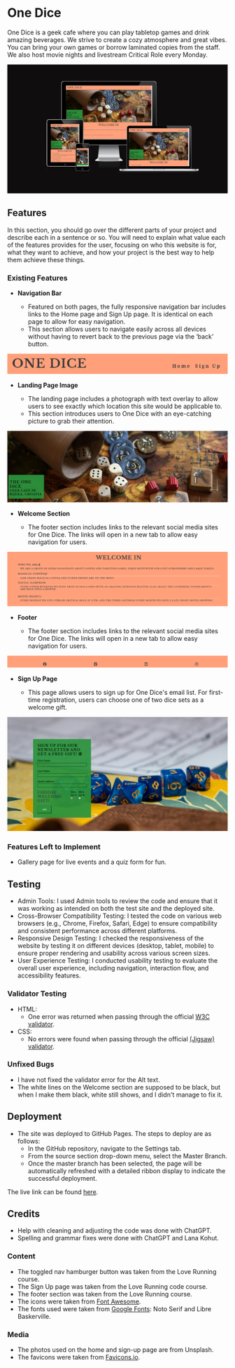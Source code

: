 # One Dice

One Dice is a geek cafe where you can play tabletop games and drink amazing beverages. We strive to create a cozy atmosphere and great vibes. You can bring your own games or borrow laminated copies from the staff. We also host movie nights and livestream Critical Role every Monday.

![Responsive Mockup](assets/images/readme/Capture.PNG)

## Features 

In this section, you should go over the different parts of your project and describe each in a sentence or so. You will need to explain what value each of the features provides for the user, focusing on who this website is for, what they want to achieve, and how your project is the best way to help them achieve these things.

### Existing Features

- __Navigation Bar__

  - Featured on both pages, the fully responsive navigation bar includes links to the Home page and Sign Up page. It is identical on each page to allow for easy navigation.
  - This section allows users to navigate easily across all devices without having to revert back to the previous page via the ‘back’ button. 

![Nav Bar](assets/images/readme/navbar.PNG)

- __Landing Page Image__

  - The landing page includes a photograph with text overlay to allow users to see exactly which location this site would be applicable to. 
  - This section introduces users to One Dice with an eye-catching picture to grab their attention.

![Landing Page](assets/images/readme/landingpage.PNG)

- __Welcome Section__

  - The footer section includes links to the relevant social media sites for One Dice. The links will open in a new tab to allow easy navigation for users.

![Welcome](assets/images/readme/welcome.PNG)

- __Footer__ 

  - The footer section includes links to the relevant social media sites for One Dice. The links will open in a new tab to allow easy navigation for users. 

![Footer](assets/images/readme/footer.PNG)

- __Sign Up Page__

  - This page allows users to sign up for One Dice's email list. For first-time registration, users can choose one of two dice sets as a welcome gift.

![Sign Up](assets/images/readme/signup.PNG)

### Features Left to Implement

- Gallery page for live events and a quiz form for fun.

## Testing 

- Admin Tools: I used Admin tools to review the code and ensure that it was working as intended on both the test site and the deployed site.
- Cross-Browser Compatibility Testing: I tested the code on various web browsers (e.g., Chrome, Firefox, Safari, Edge) to ensure compatibility and consistent performance across different platforms.
- Responsive Design Testing: I checked the responsiveness of the website by testing it on different devices (desktop, tablet, mobile) to ensure proper rendering and usability across various screen sizes.
- User Experience Testing: I conducted usability testing to evaluate the overall user experience, including navigation, interaction flow, and accessibility features.

### Validator Testing 

- HTML:
  - One error was returned when passing through the official [W3C validator](https://validator.w3.org/nu/?doc=https%3A%2F%2Fpumpkinpoem.github.io%2FDice%2Fsignup.html).
- CSS:
  - No errors were found when passing through the official [(Jigsaw) validator](http://jigsaw.w3.org/css-validator/validator?lang=en&profile=css3svg&uri=https%3A%2F%2Fpumpkinpoem.github.io%2FDice%2Findex.html&usermedium=all&vextwarning=&warning=1).

### Unfixed Bugs

- I have not fixed the validator error for the Alt text.
- The white lines on the Welcome section are supposed to be black, but when I make them black, white still shows, and I didn't manage to fix it.

## Deployment 

- The site was deployed to GitHub Pages. The steps to deploy are as follows: 
  - In the GitHub repository, navigate to the Settings tab. 
  - From the source section drop-down menu, select the Master Branch.
  - Once the master branch has been selected, the page will be automatically refreshed with a detailed ribbon display to indicate the successful deployment. 

The live link can be found [here](https://github.com/Pumpkinpoem/Dice/deployments).

## Credits 

- Help with cleaning and adjusting the code was done with ChatGPT.
- Spelling and grammar fixes were done with ChatGPT and Lana Kohut.

### Content 

- The toggled nav hamburger button was taken from the Love Running course.
- The Sign Up page was taken from the Love Running code course.
- The footer section was taken from the Love Running course.
- The icons were taken from [Font Awesome](https://fontawesome.com/).
- The fonts used were taken from [Google Fonts](https://fonts.google.com): Noto Serif and Libre Baskerville.

### Media

- The photos used on the home and sign-up page are from Unsplash.
- The favicons were taken from [Favicons.io](https://favicon.io/emoji-favicons/crossed-swords/).
